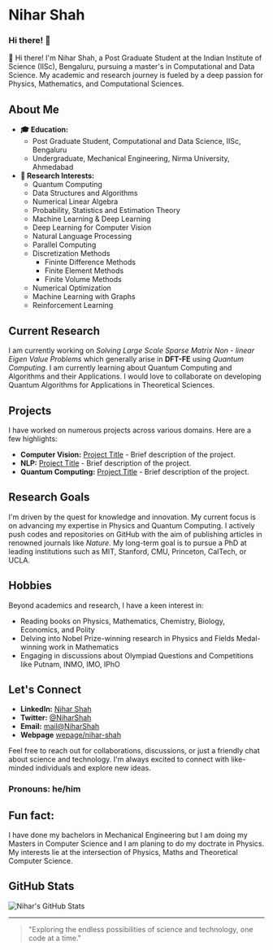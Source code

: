 # Nihar Shah
### Hi there! 👋

👋 Hi there! I'm Nihar Shah, a Post Graduate Student at the Indian Institute of Science (IISc), Bengaluru, pursuing a master's in Computational and Data Science. My academic and research journey is fueled by a deep passion for Physics, Mathematics, and Computational Sciences.

## About Me

- **🎓 Education:** 
  - Post Graduate Student, Computational and Data Science, IISc, Bengaluru
  - Undergraduate, Mechanical Engineering, Nirma University, Ahmedabad
- **🔬 Research Interests:**
  - Quantum Computing
  - Data Structures and Algorithms
  - Numerical Linear Algebra
  - Probability, Statistics and Estimation Theory
  - Machine Learning & Deep Learning
  - Deep Learning for Computer Vision
  - Natural Language Processing
  - Parallel Computing
  - Discretization Methods
    - Fininte Difference Methods
    - Finite Element Methods
    - Finite Volume Methods
  - Numerical Optimization
  - Machine Learning with Graphs
  - Reinforcement Learning
 
 ## Current Research
 I am currently working on _Solving Large Scale Sparse Matrix Non - linear Eigen Value Problems_ which generally arise in **DFT-FE** using _Quantum Computing_. I am currently learning about Quantum Computing and Algorithms and their Applications. I would love to collaborate on developing Quantum Algorithms for Applications in Theoretical Sciences.

## Projects

I have worked on numerous projects across various domains. Here are a few highlights:

- **Computer Vision:** [Project Title](link) - Brief description of the project.
- **NLP:** [Project Title](link) - Brief description of the project.
- **Quantum Computing:** [Project Title](link) - Brief description of the project.

## Research Goals

I'm driven by the quest for knowledge and innovation. My current focus is on advancing my expertise in Physics and Quantum Computing. I actively push codes and repositories on GitHub with the aim of publishing articles in renowned journals like *Nature*. My long-term goal is to pursue a PhD at leading institutions such as MIT, Stanford, CMU, Princeton, CalTech, or UCLA.

## Hobbies

Beyond academics and research, I have a keen interest in:

- Reading books on Physics, Mathematics, Chemistry, Biology, Economics, and Polity
- Delving into Nobel Prize-winning research in Physics and Fields Medal-winning work in Mathematics
- Engaging in discussions about Olympiad Questions and Competitions like Putnam, INMO, IMO, IPhO

## Let's Connect

- **LinkedIn:** [Nihar Shah](https://www.linkedin.com/in/nihar-shah-86a423235/)
- **Twitter:** [@NiharShah](https://x.com/NS_NiharShah)
- **Email:** [mail@NiharShah](mailto:niharshah.ns2001@gmail.com)
- **Webpage** [wepage/nihar-shah](https://sites.google.com/view/nihar-shah/about-me)

Feel free to reach out for collaborations, discussions, or just a friendly chat about science and technology. I'm always excited to connect with like-minded individuals and explore new ideas.

### Pronouns: he/him

## Fun fact: 

I have done my bachelors in Mechanical Engineering but I am doing my Masters in Computer Science and I am planing to do my doctrate in Physics. My interests lie at the intersection of Physics, Maths and Theoretical Computer Science.

## GitHub Stats

![Nihar's GitHub Stats](https://github-readme-stats.vercel.app/api?username=Nihar-Shah2001&show_icons=true&theme=radical)

---

>"Exploring the endless possibilities of science and technology, one code at a time."


<!--
**Nihar-Shah2001/Nihar-Shah2001** is a ✨ _special_ ✨ repository because its `README.md` (this file) appears on your GitHub profile.

Here are some ideas to get you started:

- 🔭 I’m currently working on ...
- 🌱 I’m currently learning ...
- 👯 I’m looking to collaborate on ...
- 🤔 I’m looking for help with ...
- 💬 Ask me about ...
- 📫 How to reach me: ...
- 😄 Pronouns: ...
- ⚡ Fun fact: ...
-->
